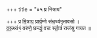 +++
title = "०५ प्र मित्राय"

+++
प्र मि॒त्राय॒ प्रार्य॒म्णे स॑च॒थ्य॑मृतावसो ।  
व॒रू॒थ्यं१॒॑ वरु॑णे॒ छन्द्यं॒ वचः॑ स्तो॒त्रं राज॑सु गायत ॥
